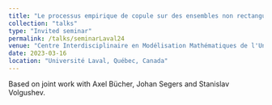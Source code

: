 ```yaml
---
title: "Le processus empirique de copule sur des ensembles non rectangulaires"
collection: "talks"
type: "Invited seminar"
permalink: /talks/seminarLaval24
venue: "Centre Interdisciplinaire en Modélisation Mathématiques de l'Université Laval (CIMMUL)"
date: 2023-03-16
location: "Université Laval, Québec, Canada"
---
```


Based on joint work with Axel Bücher, Johan Segers and Stanislav Volgushev.
